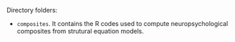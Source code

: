 Directory folders:
 - `composites`. It contains the R codes used to compute neuropsychological composites from strutural equation models.


 